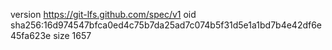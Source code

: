 version https://git-lfs.github.com/spec/v1
oid sha256:16d974547bfca0ed4c75b7da25ad7c074b5f31d5e1a1bd7b4e42df6e45fa623e
size 1657
